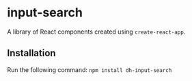 # input-search

A library of React components created using `create-react-app`.

## Installation
Run the following command: `npm install dh-input-search`